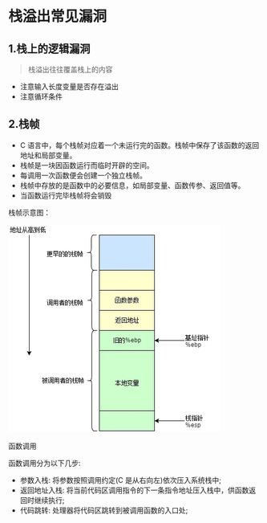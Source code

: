 # 栈溢出常见漏洞

## 1.栈上的逻辑漏洞

> 栈溢出往往覆盖栈上的内容

* 注意输入长度变量是否存在溢出
* 注意循环条件



## 2.栈帧

* C 语言中，每个栈帧对应着一个未运行完的函数。栈帧中保存了该函数的返回地址和局部变量。
* 栈帧是一块因函数运行而临时开辟的空间。
* 每调用一次函数便会创建一个独立栈帧。
* 栈帧中存放的是函数中的必要信息，如局部变量、函数传参、返回值等。
* 当函数运行完毕栈帧将会销毁

栈帧示意图：

![1134295-ce2aa08820b11888](./assets/1.栈溢出常见漏洞/1134295-ce2aa08820b11888.webp)

函数调用

函数调用分为以下几步:

* 参数入栈: 将参数按照调用约定(C 是从右向左)依次压入系统栈中;
* 返回地址入栈: 将当前代码区调用指令的下一条指令地址压入栈中，供函数返回时继续执行;
* 代码跳转: 处理器将代码区跳转到被调用函数的入口处;


